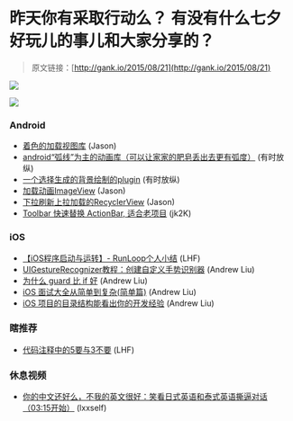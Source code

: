 # 昨天你有采取行动么？ 有没有什么七夕好玩儿的事儿和大家分享的？

> 原文链接：[http://gank.io/2015/08/21](http://gank.io/2015/08/21)

![](http://ww3.sinaimg.cn/large/7a8aed7bgw1ev7o8srkp5j20gz0pfads.jpg)

![](http://ww3.sinaimg.cn/large/610dc034gw1eva3h15qbtj20cw073ab1.jpg)

### Android

* [着色的加载视图库](https://github.com/recruit) (Jason)
* [android&ldquo;弧线&rdquo;为主的动画库（可以让家家的肥皂丢出去更有弧度）](https://github.com/bmarrdev/android) (有时放纵)
* [一个选择生成的背景绘制的plugin](https://github.com/importre/android) (有时放纵)
* [加载动画ImageView](https://github.com/chiemy/LoadingImageView) (Jason)
* [下拉刷新上拉加载的RecyclerView](https://github.com/tosslife/PullLoadView) (Jason)
* [Toolbar 快速替换 ActionBar, 适合老项目](http://www.stormzhang.com/android/2015/08/16/boohee) (jk2K)

### iOS

* [【iOS程序启动与运转】- RunLoop个人小结](http://www.jianshu.com/p/37ab0397fec7?utm_campaign=hugo&amp) (LHF)
* [UIGestureRecognizer教程：创建自定义手势识别器](http://swift.gg/2015/08/11/uigesturerecognizer) (Andrew Liu)
* [为什么 guard 比 if 好](http://swift.gg/2015/08/06/swift) (Andrew Liu)
* [iOS 面试大全从简单到复杂(简单篇)](http://www.jianshu.com/p/a2435b29875b?utm_campaign=maleskine&amp) (Andrew Liu)
* [iOS 项目的目录结构能看出你的开发经验](http://www.jianshu.com/p/77a948bcbc38) (Andrew Liu)

### 瞎推荐

* [代码注释中的5要与3不要](http://www.kuqin.com/shuoit/20150605/346417.html) (LHF)

### 休息视频

* [你的中文还好么，不我的英文很好：笑看日式英语和泰式英语撕逼对话（03:15开始）](http://www.miaopai.com/show/G) (lxxself)

